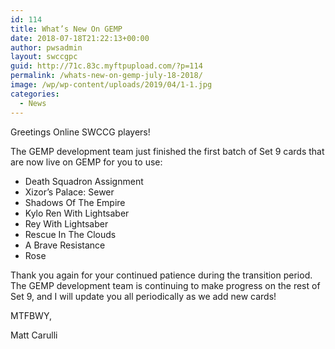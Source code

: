 ```yaml
---
id: 114
title: What’s New On GEMP
date: 2018-07-18T21:22:13+00:00
author: pwsadmin
layout: swccgpc
guid: http://71c.83c.myftpupload.com/?p=114
permalink: /whats-new-on-gemp-july-18-2018/
image: /wp/wp-content/uploads/2019/04/1-1.jpg
categories:
  - News
---
```

Greetings Online SWCCG players!

The GEMP development team just finished the first batch of Set 9 cards that are now live on GEMP for you to use:

  * Death Squadron Assignment
  * Xizor’s Palace: Sewer
  * Shadows Of The Empire
  * Kylo Ren With Lightsaber
  * Rey With Lightsaber
  * Rescue In The Clouds
  * A Brave Resistance
  * Rose

Thank you again for your continued patience during the transition period. The GEMP development team is continuing to make progress on the rest of Set 9, and I will update you all periodically as we add new cards!

MTFBWY,

Matt Carulli